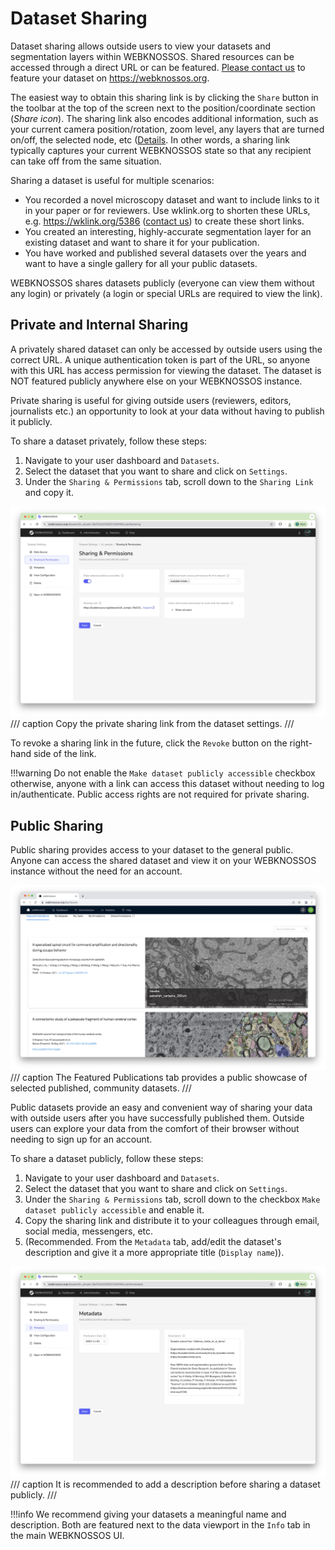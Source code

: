 # Dataset Sharing

Dataset sharing allows outside users to view your datasets and segmentation layers within WEBKNOSSOS.
Shared resources can be accessed through a direct URL or can be featured.
[Please contact us](mailto:hello@webknossos.org) to feature your dataset on https://webknossos.org.

The easiest way to obtain this sharing link is by clicking the `Share` button in the toolbar at the top of the screen next to the position/coordinate section (_Share icon_).
The sharing link also encodes additional information, such as your current camera position/rotation, zoom level, any layers that are turned on/off, the selected node, etc ([Details](./annotation_sharing.md#sharing-link-format). In other words, a sharing link typically captures your current WEBKNOSSOS state so that any recipient can take off from the same situation.

Sharing a dataset is useful for multiple scenarios:

- You recorded a novel microscopy dataset and want to include links to it in your paper or for reviewers. Use wklink.org to shorten these URLs, e.g. https://wklink.org/5386 ([contact us](mailto:hello@webknossos.org)) to create these short links.
- You created an interesting, highly-accurate segmentation layer for an existing dataset and want to share it for your publication.
- You have worked and published several datasets over the years and want to have a single gallery for all your public datasets.

WEBKNOSSOS shares datasets publicly (everyone can view them without any login) or privately (a login or special URLs are required to view the link).

## Private and Internal Sharing

A privately shared dataset can only be accessed by outside users using the correct URL.
A unique authentication token is part of the URL, so anyone with this URL has access permission for viewing the dataset.
The dataset is NOT featured publicly anywhere else on your WEBKNOSSOS instance.

Private sharing is useful for giving outside users (reviewers, editors, journalists etc.) an opportunity to look at your data without having to publish it publicly.

To share a dataset privately, follow these steps:

1. Navigate to your user dashboard and `Datasets`.
2. Select the dataset that you want to share and click on `Settings`.
3. Under the `Sharing & Permissions` tab, scroll down to the `Sharing Link` and copy it.

![Configure the Dataset Sharing](../images/dataset_settings_sharing.jpeg)
/// caption
Copy the private sharing link from the dataset settings.
///

To revoke a sharing link in the future, click the `Revoke` button on the right-hand side of the link.

!!!warning
    Do not enable the `Make dataset publicly accessible` checkbox otherwise, anyone with a link can access this dataset without needing to log in/authenticate.
    Public access rights are not required for private sharing.

## Public Sharing

Public sharing provides access to your dataset to the general public.
Anyone can access the shared dataset and view it on your WEBKNOSSOS instance without the need for an account.

![The Featured Publications tab provides a public showcase of selected published, community datasets. ](../images/getting_started-datasets.jpeg)
/// caption
The Featured Publications tab provides a public showcase of selected published, community datasets. 
///

Public datasets provide an easy and convenient way of sharing your data with outside users after you have successfully published them.
Outside users can explore your data from the comfort of their browser without needing to sign up for an account.

To share a dataset publicly, follow these steps:

1. Navigate to your user dashboard and `Datasets`.
2. Select the dataset that you want to share and click on `Settings`.
3. Under the `Sharing & Permissions` tab, scroll down to the checkbox `Make dataset publicly accessible` and enable it.
4. Copy the sharing link and distribute it to your colleagues through email, social media, messengers, etc.
5. (Recommended. From the `Metadata` tab, add/edit the dataset's description and give it a more appropriate title (`Display name`)).

![The Metadata tab overview](../images/dataset_settings_metadata.jpeg)
/// caption
It is recommended to add a description before sharing a dataset publicly.
///

!!!info
    We recommend giving your datasets a meaningful name and description. Both are featured next to the data viewport in the `Info` tab in the main WEBKNOSSOS UI.